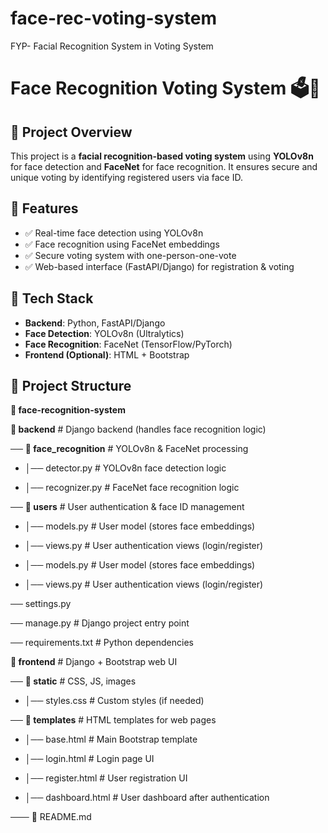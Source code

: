 # face-rec-voting-system
FYP- Facial Recognition System in Voting System

# Face Recognition Voting System 🗳️🤖

## 📌 Project Overview
This project is a **facial recognition-based voting system** using **YOLOv8n** for face detection and **FaceNet** for face recognition. It ensures secure and unique voting by identifying registered users via face ID.

## 🚀 Features
- ✅ Real-time face detection using YOLOv8n  
- ✅ Face recognition using FaceNet embeddings  
- ✅ Secure voting system with one-person-one-vote  
- ✅ Web-based interface (FastAPI/Django) for registration & voting  

## 🔧 Tech Stack
- **Backend**: Python, FastAPI/Django  
- **Face Detection**: YOLOv8n (Ultralytics)  
- **Face Recognition**: FaceNet (TensorFlow/PyTorch)   
- **Frontend (Optional)**: HTML + Bootstrap  

## 📂 Project Structure

**📁 face-recognition-system**

**📂 backend** # Django backend (handles face recognition logic)

── **📂 face_recognition** # YOLOv8n & FaceNet processing

-   │── detector.py          # YOLOv8n face detection logic
   
-  │── recognizer.py        # FaceNet face recognition logic
  
── **📂 users**   # User authentication & face ID management
   
-   │── models.py  # User model (stores face embeddings)
   
-   │── views.py   # User authentication views (login/register)
   
-   │── models.py  # User model (stores face embeddings)
   
-   │── views.py   # User authentication views (login/register)

── settings.py

── manage.py # Django project entry point

── requirements.txt # Python dependencies

**📂 frontend** # Django + Bootstrap web UI

── **📂 static**   # CSS, JS, images
   
-   │── styles.css  # Custom styles (if needed)

── **📂 templates**     # HTML templates for web pages
   
-   │── base.html        # Main Bootstrap template
   
-   │── login.html       # Login page UI
   
-   │── register.html    # User registration UI
   
-   │── dashboard.html    # User dashboard after authentication

─── 📝 README.md
